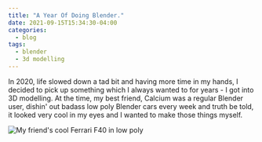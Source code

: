 ```yaml
---
title: "A Year Of Doing Blender."
date: 2021-09-15T15:34:30-04:00
categories: 
  - blog
tags:
  - blender
  - 3d modelling
---
```


In 2020, life slowed down a tad bit and having more time in my hands, I decided to pick up something which I always wanted to for years - I got into 3D modelling. At the time, my best friend, Calcium was a regular Blender user, dishin' out badass low poly Blender cars every week and truth be told, it looked very cool in my eyes and I wanted to make those things myself.

![My friend's cool Ferrari F40 in low poly](https://s3.us-west-2.amazonaws.com/secure.notion-static.com/24a5a9e0-44e5-4d72-a86d-82ebcbe267c3/f40.png?X-Amz-Algorithm=AWS4-HMAC-SHA256&X-Amz-Credential=AKIAT73L2G45O3KS52Y5%2F20210915%2Fus-west-2%2Fs3%2Faws4_request&X-Amz-Date=20210915T065253Z&X-Amz-Expires=86400&X-Amz-Signature=19a9deb85780f877bcdfbc587208ebd2f8183969b0b5a13487d33f4af51f5e9e&X-Amz-SignedHeaders=host&response-content-disposition=filename%20%3D%22f40.png%22)